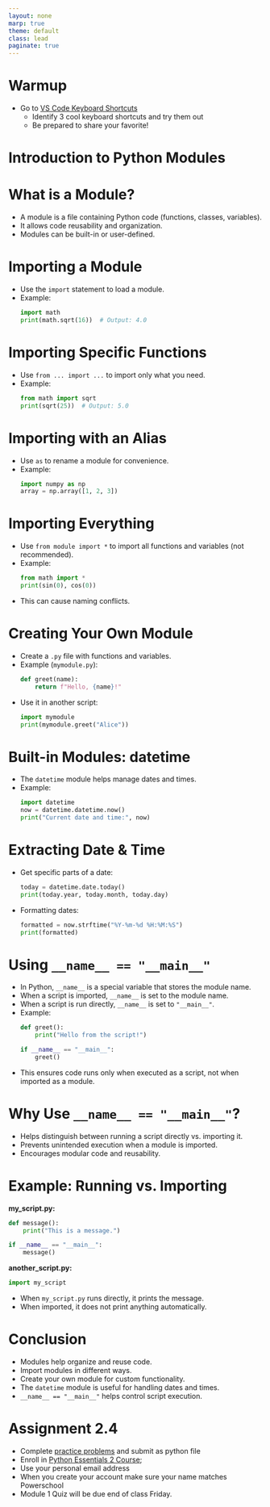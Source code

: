 ```yaml
---
layout: none
marp: true
theme: default
class: lead
paginate: true
---
```


<!-- headingDivider: 1 -->
<!-- backgroundColor: black -->
<!-- class: invert -->

# Warmup

- Go to [VS Code Keyboard Shortcuts](https://code.visualstudio.com/shortcuts/keyboard-shortcuts-windows.pdf)
  - Identify 3 cool keyboard shortcuts and try them out
  - Be prepared to share your favorite!

# Introduction to Python Modules

# What is a Module?
- A module is a file containing Python code (functions, classes, variables).
- It allows code reusability and organization.
- Modules can be built-in or user-defined.

# Importing a Module
- Use the `import` statement to load a module.
- Example:
  ```python
  import math
  print(math.sqrt(16))  # Output: 4.0
  ```

# Importing Specific Functions
- Use `from ... import ...` to import only what you need.
- Example:
  ```python
  from math import sqrt
  print(sqrt(25))  # Output: 5.0
  ```

# Importing with an Alias
- Use `as` to rename a module for convenience.
- Example:
  ```python
  import numpy as np
  array = np.array([1, 2, 3])
  ```

# Importing Everything
- Use `from module import *` to import all functions and variables (not recommended).
- Example:
  ```python
  from math import *
  print(sin(0), cos(0))
  ```
- This can cause naming conflicts.

# Creating Your Own Module
- Create a `.py` file with functions and variables.
- Example (`mymodule.py`):
  ```python
  def greet(name):
      return f"Hello, {name}!"
  ```
- Use it in another script:
  ```python
  import mymodule
  print(mymodule.greet("Alice"))
  ```

# Built-in Modules: datetime
- The `datetime` module helps manage dates and times.
- Example:
  ```python
  import datetime
  now = datetime.datetime.now()
  print("Current date and time:", now)
  ```

# Extracting Date & Time
- Get specific parts of a date:
  ```python
  today = datetime.date.today()
  print(today.year, today.month, today.day)
  ```
- Formatting dates:
  ```python
  formatted = now.strftime("%Y-%m-%d %H:%M:%S")
  print(formatted)
  ```

# Using `__name__ == "__main__"`
- In Python, `__name__` is a special variable that stores the module name.
- When a script is imported, `__name__` is set to the module name.
- When a script is run directly, `__name__` is set to `"__main__"`.
- Example:
  ```python
  def greet():
      print("Hello from the script!")
  
  if __name__ == "__main__":
      greet()
  ```
- This ensures code runs only when executed as a script, not when imported as a module.

# Why Use `__name__ == "__main__"`?
- Helps distinguish between running a script directly vs. importing it.
- Prevents unintended execution when a module is imported.
- Encourages modular code and reusability.

# Example: Running vs. Importing
**my_script.py:**
  ```python
  def message():
      print("This is a message.")
  
  if __name__ == "__main__":
      message()
  ```

**another_script.py:**
  ```python
  import my_script
  ```
- When `my_script.py` runs directly, it prints the message.
- When imported, it does not print anything automatically.

# Conclusion
- Modules help organize and reuse code.
- Import modules in different ways.
- Create your own module for custom functionality.
- The `datetime` module is useful for handling dates and times.
- `__name__ == "__main__"` helps control script execution.

# Assignment 2.4

- Complete [practice problems](assignment_2_2_4.html) and submit as python file
- Enroll in [Python Essentials 2 Course](https://pythoninstitute.org/python-essentials-2);
- Use your personal email address
- When you create your account make sure your name matches Powerschool
- Module 1 Quiz will be due end of class Friday.
